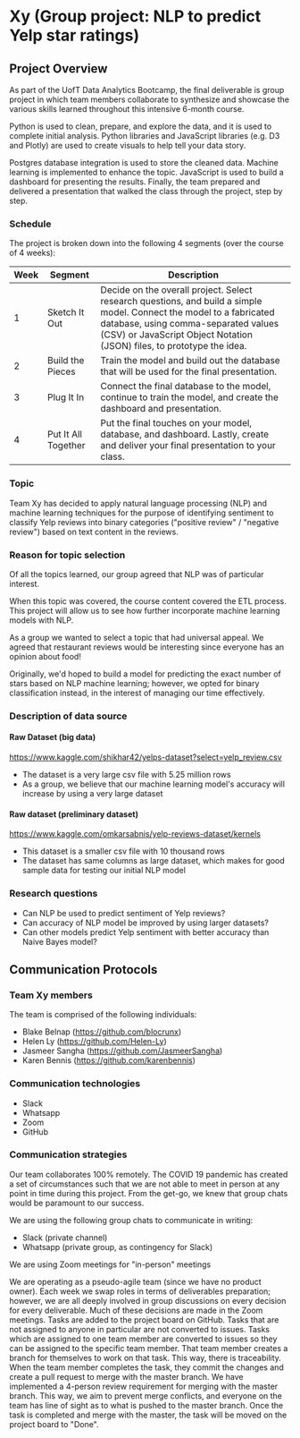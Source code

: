 # Xy (Group project: NLP to predict Yelp star ratings)

## Project Overview
As part of the UofT Data Analytics Bootcamp, the final deliverable is group project in which team members collaborate to synthesize and showcase the various skills learned throughout this intensive 6-month course.

Python is used to clean, prepare, and explore the data, and it is used to complete initial analysis. Python libraries and JavaScript libraries (e.g. D3 and Plotly) are used to create visuals to help tell your data story.

Postgres database integration is used to store the cleaned data. Machine learning is implemented to enhance the topic. JavaScript is used to build a dashboard for presenting the results. Finally, the team prepared and delivered a presentation that walked the class through the project, step by step.

### Schedule
The project is broken down into the following 4 segments (over the course of 4 weeks):

|Week|Segment|Description|
|----|-------|-----------|
|1|Sketch It Out|Decide on the overall project. Select research questions, and build a simple model. Connect the model to a fabricated database, using comma-separated values (CSV) or JavaScript Object Notation (JSON) files, to prototype the idea.|
|2|Build the Pieces|Train the model and build out the database that will be used for the final presentation.|
|3|Plug It In|Connect the final database to the model, continue to train the model, and create the dashboard and presentation.|
|4|Put It All Together|Put the final touches on your model, database, and dashboard. Lastly, create and deliver your final presentation to your class.|

### Topic
Team Xy has decided to apply natural language processing (NLP) and machine learning techniques for the purpose of identifying sentiment to classify Yelp reviews into binary categories ("positive review" / "negative review") based on text content in the reviews.

### Reason for topic selection
Of all the topics learned, our group agreed that NLP was of particular interest.

When this topic was covered, the course content covered the ETL process. This project will allow us to see how further incorporate machine learning models with NLP.

As a group we wanted to select a topic that had universal appeal. We agreed that restaurant reviews would be interesting since everyone has an opinion about food!

Originally, we'd hoped to build a model for predicting the exact number of stars based on NLP machine learning; however, we opted for binary classification instead, in the interest of managing our time effectively.

### Description of data source
#### Raw Dataset (big data)

https://www.kaggle.com/shikhar42/yelps-dataset?select=yelp_review.csv
- The dataset is a very large csv file with 5.25 million rows
- As a group, we believe that our machine learning model's accuracy will increase by using a very large dataset

#### Raw dataset (preliminary dataset)

https://www.kaggle.com/omkarsabnis/yelp-reviews-dataset/kernels
- This dataset is a smaller csv file with 10 thousand rows
- The dataset has same columns as large dataset, which makes for good sample data for testing our initial NLP model

### Research questions
- Can NLP be used to predict sentiment of Yelp reviews?
- Can accuracy of NLP model be improved by using larger datasets?
- Can other models predict Yelp sentiment with better accuracy than Naive Bayes model?

## Communication Protocols

### Team Xy members
The team is comprised of the following individuals:
- Blake Belnap (https://github.com/blocrunx)
- Helen Ly (https://github.com/Helen-Ly)
- Jasmeer Sangha (https://github.com/JasmeerSangha)
- Karen Bennis (https://github.com/karenbennis)

### Communication technologies
- Slack
- Whatsapp
- Zoom
- GitHub

### Communication strategies
Our team collaborates 100% remotely. The COVID 19 pandemic has created a set of circumstances such that we are not able to meet in person at any point in time during this project. From the get-go, we knew that group chats would be paramount to our success.

We are using the following group chats to communicate in writing:
- Slack (private channel)
- Whatsapp (private group, as contingency for Slack)

We are using Zoom meetings for "in-person" meetings

We are operating as a pseudo-agile team (since we have no product owner). Each week we swap roles in terms of deliverables preparation; however, we are all deeply involved in group discussions on every decision for every deliverable. Much of these decisions are made in the Zoom meetings. Tasks are added to the project board on GitHub. Tasks that are not assigned to anyone in particular are not converted to issues. Tasks which are assigned to one team member are converted to issues so they can be assigned to the specific team member. That team member creates a branch for themselves to work on that task. This way, there is traceability. When the team member completes the task, they commit the changes and create a pull request to merge with the master branch. We have implemented a 4-person review requirement for merging with the master branch. This way, we aim to prevent merge conflicts, and everyone on the team has line of sight as to what is pushed to the master branch. Once the task is completed and merge with the master, the task will be moved on the project board to "Done".